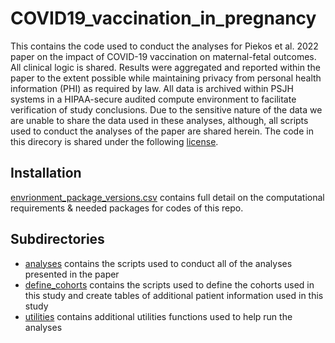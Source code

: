 # COVID19_vaccination_in_pregnancy
This contains the code used to conduct the analyses for Piekos et al. 2022 paper on the impact of COVID-19 vaccination on maternal-fetal outcomes. All clinical logic is shared. Results were aggregated and reported within the paper to the extent possible while maintaining privacy from personal health information (PHI) as required by law. All data is archived within PSJH systems in a HIPAA-secure audited compute environment to facilitate verification of study conclusions. Due to the sensitive nature of the data we are unable to share the data used in these analyses, although, all scripts used to conduct the analyses of the paper are shared herein. The code in this direcory is shared under the following [license](https://github.com/Hadlock-Lab/COVID19_vaccination_in_pregnancy/blob/main/LICENSE).


## Installation
[envrionment_package_versions.csv](https://github.com/Hadlock-Lab/COVID19_vaccination_in_pregnancy/tree/main/envrionment_package_versions.csv) contains full detail on the computational requirements & needed packages for codes of this repo.


## Subdirectories
* [analyses](https://github.com/Hadlock-Lab/COVID19_vaccination_in_pregnancy/tree/main/analyses) contains the scripts used to conduct all of the analyses presented in the paper
* [define_cohorts](https://github.com/Hadlock-Lab/COVID19_vaccination_in_pregnancy/tree/main/define_cohorts) contains the scripts used to define the cohorts used in this study and create tables of additional patient information used in this study
* [utilities](https://github.com/Hadlock-Lab/COVID19_vaccination_in_pregnancy/tree/main/utilities) contains additional utilities functions used to help run the analyses

